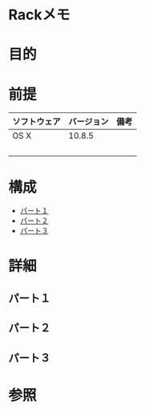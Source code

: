 Rackメモ
===
# 目的
# 前提
| ソフトウェア     | バージョン    | 備考         |
|:---------------|:-------------|:------------|
| OS X           |10.8.5        |             |
|           　　　|        |             |

# 構成
+ [パート１](#1)
+ [パート２](#2)
+ [パート３](#3)

# 詳細
## <a name="1">パート１</a>
## <a name="2">パート２</a>
## <a name="3">パート３</a>

# 参照
